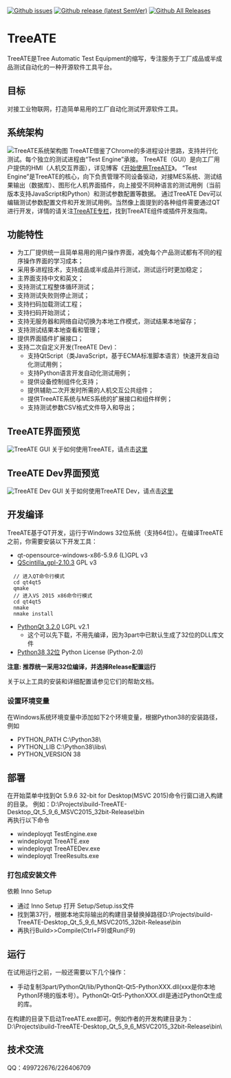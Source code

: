 [![Github issues](https://img.shields.io/github/issues/WilliamYinwei/TreeATE)](https://github.com/WilliamYinwei/TreeATE/issues)
[![Github release (latest SemVer)](https://img.shields.io/github/v/release/WilliamYinwei/TreeATE)](https://github.com/WilliamYinwei/TreeATE/releases/latest)
[![Github All Releases](https://img.shields.io/github/downloads/WilliamYinwei/TreeATE/total)](https://github.com/WilliamYinwei/TreeATE/releases)

# TreeATE
TreeATE是Tree Automatic Test Equipment的缩写，专注服务于工厂成品或半成品测试自动化的一种开源软件工具平台。

## 目标
对接工业物联网，打造简单易用的工厂自动化测试开源软件工具。

## 系统架构
![TreeATE系统架构图](https://raw.githubusercontent.com/WilliamYinwei/TreeATE/master/Doc/images/arch.png)
TreeATE借鉴了Chrome的多进程设计思路，支持并行化测试。每个独立的测试进程由“Test Engine”承接。 TreeATE（GUI）是向工厂用户提供的HMI（人机交互界面），详见博客《[开始使用TreeATE](https://blog.csdn.net/vivasoft/article/details/86063014)》。
“Test Engine”是TreeATE的核心，向下负责管理不同设备驱动，对接MES系统、测试结果输出（数据库）、图形化人机界面插件，向上接受不同种语言的测试用例（当前版本支持JavaScript和Python）和测试参数配置等数据。
通过TreeATE Dev可以编辑测试参数配置文件和开发测试用例。当然像上面提到的各种组件需要通过QT进行开发，详情的请关注[TreeATE专栏](https://blog.csdn.net/vivasoft/column/info/31202)，找到TreeATE组件或插件开发指南。

## 功能特性
* 为工厂提供统一且简单易用的用户操作界面，减免每个产品测试都有不同的程序操作界面的学习成本；
* 采用多进程技术，支持成品或半成品并行测试，测试运行时更加稳定；
* 主界面支持中文和英文；
* 支持测试工程整体循环测试；
* 支持测试失败则停止测试；
* 支持扫码加载测试工程；
* 支持扫码开始测试；
* 支持无服务器和网络自动切换为本地工作模式，测试结果本地留存；
* 支持测试结果本地查看和管理；
* 提供界面插件扩展接口；
* 支持二次自定义开发(TreeATE Dev)：
  * 支持QtScript（类JavaScript，基于ECMA标准脚本语言）快速开发自动化测试用例；
  * 支持Python语言开发自动化测试用例；
  * 提供设备控制组件化支持；
  * 提供辅助二次开发时所需的人机交互公共组件；
  * 提供TreeATE系统与MES系统的扩展接口和组件样例；
  * 支持测试参数CSV格式文件导入和导出；

TreeATE界面预览
-------------------------------------------------------------------------------
![TreeATE GUI](https://raw.githubusercontent.com/WilliamYinwei/TreeATE/master/Doc/images/TreeATE.png)
关于如何使用TreeATE，请点击[这里](https://github.com/WilliamYinwei/TreeATE/wiki/Start-TreeATE)

TreeATE Dev界面预览
-------------------------------------------------------------------------------
![TreeATE Dev GUI](https://raw.githubusercontent.com/WilliamYinwei/TreeATE/master/Doc/images/TreeATE%20Dev.png)
关于如何使用TreeATE Dev，请点击[这里](https://github.com/WilliamYinwei/TreeATE/wiki/TreeATE-Dev)

## 开发编译

TreeATE基于QT开发，运行于Windows 32位系统（支持64位）。在编译TreeATE之前，你需要安装以下开发工具：
* qt-opensource-windows-x86-5.9.6	(L)GPL v3
* [QScintilla_gpl-2.10.3](https://github.com/WilliamYinwei/qscintilla/releases/tag/v2.10.3) GPL v3
```
  // 进入QT命令行模式  
  cd qt4qt5
  qmake
  // 进入VS 2015 x86命令行模式
  cd qt4qt5
  nmake
  nmake install 
```
* [PythonQt 3.2.0](https://github.com/MeVisLab/pythonqt)	LGPL v2.1 
  - 这个可以先下载，不用先编译，因为3part中已默认生成了32位的DLL库文件
* [Python38 32位](https://www.python.org/downloads/release/python-380/) Python License (Python-2.0)

**注意: 推荐统一采用32位编译，并选择Release配置运行**

关于以上工具的安装和详细配置请参见它们的帮助文档。

### 设置环境变量
在Windows系统环境变量中添加如下2个环境变量，根据Python38的安装路径，例如
* PYTHON_PATH  C:\Python38\
* PYTHON_LIB  C:\Python38\libs\
* PYTHON_VERSION  38

## 部署
在开始菜单中找到Qt 5.9.6 32-bit for Desktop(MSVC 2015)命令行窗口进入构建的目录。
例如：D:\Projects\build-TreeATE-Desktop_Qt_5_9_6_MSVC2015_32bit-Release\bin\
再执行以下命令
* windeployqt TestEngine.exe
* windeployqt TreeATE.exe
* windeployqt TreeATEDev.exe
* windeployqt TreeResults.exe

### 打包成安装文件
依赖 Inno Setup
* 通过 Inno Setup 打开 Setup/Setup.iss文件
* 找到第37行，根据本地实际输出的构建目录替换掉路径D:\Projects\build-TreeATE-Desktop_Qt_5_9_6_MSVC2015_32bit-Release\bin
* 再执行Build>>Compile(Ctrl+F9)或Run(F9)

运行
-------------------------------------------------------------------------------
在试用运行之前，一般还需要以下几个操作：
* 手动复制3part/PythonQt/lib/PythonQt-Qt5-PythonXXX.dll(xxx是你本地Python环境的版本号）。PythonQt-Qt5-PythonXXX.dll是通过PythonQt生成的库。

在构建的目录下启动TreeATE.exe即可。例如作者的开发构建目录为：
D:\Projects\build-TreeATE-Desktop_Qt_5_9_6_MSVC2015_32bit-Release\bin\

技术交流
-------------------------------------------------------------------------------
QQ：499722676/226406709
